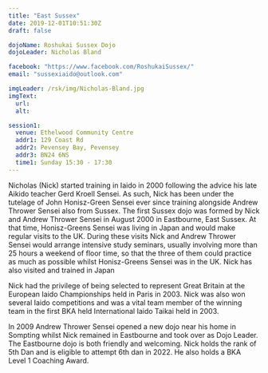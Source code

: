 ```yaml
---
title: "East Sussex"
date: 2019-12-01T10:51:30Z
draft: false

dojoName: Roshukai Sussex Dojo
dojoLeader: Nicholas Bland

facebook: "https://www.facebook.com/RoshukaiSussex/"
email: "sussexiaido@outlook.com"

imgLeader: /rsk/img/Nicholas-Bland.jpg
imgText:
  url:
  alt:

session1:
  venue: Ethelwood Community Centre
  addr1: 129 Coast Rd
  addr2: Pevensey Bay, Pevensey
  addr3: BN24 6NS
  time1: Sunday 15:30 - 17:30
---
```



Nicholas (Nick) started training in Iaido in 2000 following the advice his late Aikido teacher Gerd Kroell Sensei. As such, Nick has been under the tutelage of John Honisz-Green Sensei ever since training alongside Andrew Thrower Sensei also from Sussex. The first Sussex dojo was formed by Nick and Andrew Thrower Sensei in August 2000 in Eastbourne, East Sussex. At that time, Honisz-Greens Sensei was living in Japan and would make regular visits to the UK. During these visits Nick and Andrew Thrower Sensei would arrange intensive study seminars, usually involving more than 25 hours a weekend of floor time, so that the three of them could practice as much as possible whilst Honisz-Greens Sensei was in the UK. Nick has also visited and trained in Japan

Nick had the privilege of being selected to represent Great Britain at the European Iaido Championships held in Paris in 2003. Nick was also won several Iaido competitions and was a vital team member of the winning team in the first BKA held International Iaido Taikai held in 2003.

In 2009 Andrew Thrower Sensei opened a new dojo near his home in Sompting whilst Nick remained in Eastbourne and took over as Dojo Leader. The Eastbourne dojo is both friendly and welcoming. Nick holds the rank of 5th Dan and is eligible to attempt 6th dan in 2022. He also holds a BKA Level 1 Coaching Award.
